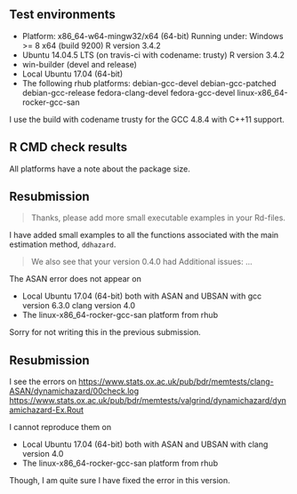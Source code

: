 ## Test environments
* Platform: x86_64-w64-mingw32/x64 (64-bit)
  Running under: Windows >= 8 x64 (build 9200)
  R version 3.4.2
* Ubuntu 14.04.5 LTS (on travis-ci with codename: trusty)
  R version 3.4.2
* win-builder (devel and release)
* Local Ubuntu 17.04 (64-bit)
* The following rhub platforms:
  debian-gcc-devel
  debian-gcc-patched
  debian-gcc-release
  fedora-clang-devel
  fedora-gcc-devel
  linux-x86_64-rocker-gcc-san
  
I use the build with codename trusty for the GCC 4.8.4 with C++11 support.

## R CMD check results
All platforms have a note about the package size.

## Resubmission
> Thanks, please add more small executable examples in your Rd-files.

I have added small examples to all the functions associated with the main 
estimation method, `ddhazard`.

> We also see that your version 0.4.0 had Additional issues: ...

The ASAN error does not appear on

* Local Ubuntu 17.04 (64-bit) both with ASAN and UBSAN with 
  gcc version 6.3.0
  clang version 4.0
* The linux-x86_64-rocker-gcc-san platform from rhub

Sorry for not writing this in the previous submission.

## Resubmission
I see the errors on 
https://www.stats.ox.ac.uk/pub/bdr/memtests/clang-ASAN/dynamichazard/00check.log
https://www.stats.ox.ac.uk/pub/bdr/memtests/valgrind/dynamichazard/dynamichazard-Ex.Rout

I cannot reproduce them on
* Local Ubuntu 17.04 (64-bit) both with ASAN and UBSAN with
  clang version 4.0
* The linux-x86_64-rocker-gcc-san platform from rhub

Though, I am quite sure I have fixed the error in this version.
